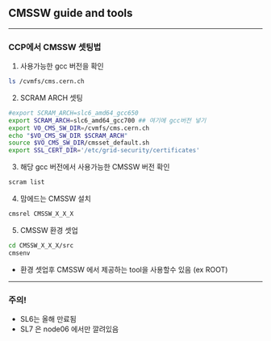 ## CMSSW guide and tools  

---

### CCP에서 CMSSW 셋팅법  

1. 사용가능한 gcc 버전을 확인  
```bash
ls /cvmfs/cms.cern.ch
```  


2. SCRAM ARCH 셋팅  
```bash
#export SCRAM_ARCH=slc6_amd64_gcc650
export SCRAM_ARCH=slc6_amd64_gcc700 ## 여기에 gcc버전 넣기
export VO_CMS_SW_DIR=/cvmfs/cms.cern.ch
echo "$VO_CMS_SW_DIR $SCRAM_ARCH"
source $VO_CMS_SW_DIR/cmsset_default.sh
export SSL_CERT_DIR='/etc/grid-security/certificates'
```

3. 해당 gcc 버전에서 사용가능한 CMSSW 버전 확인  
```bash  
scram list
```  

4. 맘에드는 CMSSW 설치  
```bash
cmsrel CMSSW_X_X_X  
```

5. CMSSW 환경 셋업  
```bash
cd CMSSW_X_X_X/src
cmsenv
```
- 환경 셋업후 CMSSW 에서 제공하는 tool을 사용할수 있음 (ex ROOT) 

---
### 주의!
* SL6는 올해 만료됨  
* SL7 은 node06 에서만 깔려있음



